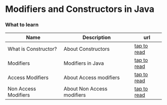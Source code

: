 # Modifiers and Constructors in Java

### What to learn

| Name | Description | url |
|---|---|---|
|What is Constructor?| About Constructors |[tap to read](https://www.w3schools.com/java/java_constructors.asp)|
|Modifiers|Modifiers in Java|[tap to read](https://www.tutorialspoint.com/java/java_modifier_types.htm#:~:text=Modifiers%20are%20keywords%20that%20you,Non%20Access%20Modifiers)|
|Access Modifiers| About Access modifiers |[tap to read](https://www.tutorialspoint.com/java/java_access_modifiers.htm)|
|Non Access Modifiers| About Non Access modifiers |[tap to read](https://www.tutorialspoint.com/java/java_nonaccess_modifiers.htm#:~:text=Java%20provides%20a%20number%20of,creating%20class%20methods%20and%20variables.&text=The%20abstract%20modifier%20for%20creating,which%20are%20used%20for%20threads.)|